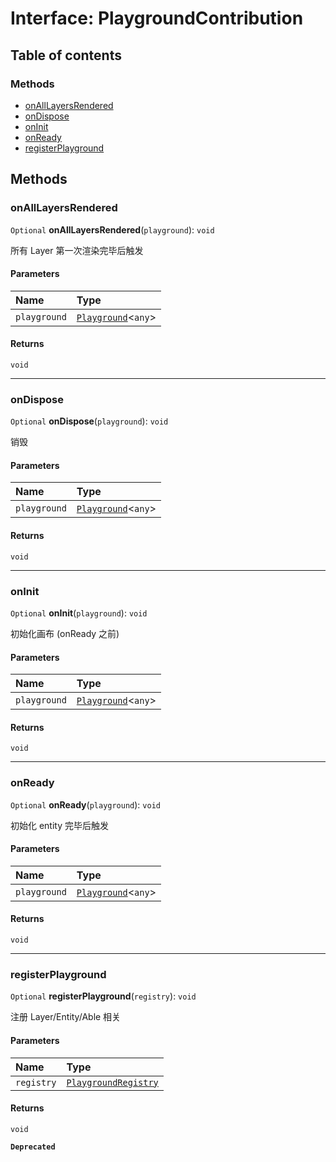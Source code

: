 # Interface: PlaygroundContribution

## Table of contents

### Methods

* [onAllLayersRendered](/en/auto-docs/core/interfaces/PlaygroundContribution.md#onalllayersrendered)
* [onDispose](/en/auto-docs/core/interfaces/PlaygroundContribution.md#ondispose)
* [onInit](/en/auto-docs/core/interfaces/PlaygroundContribution.md#oninit)
* [onReady](/en/auto-docs/core/interfaces/PlaygroundContribution.md#onready)
* [registerPlayground](/en/auto-docs/core/interfaces/PlaygroundContribution.md#registerplayground)

## Methods

### onAllLayersRendered

`Optional` **onAllLayersRendered**(`playground`): `void`

所有 Layer 第一次渲染完毕后触发

#### Parameters

| Name | Type |
| :------ | :------ |
| `playground` | [`Playground`](/en/auto-docs/core/classes/Playground.md)<`any`> |

#### Returns

`void`

***

### onDispose

`Optional` **onDispose**(`playground`): `void`

销毁

#### Parameters

| Name | Type |
| :------ | :------ |
| `playground` | [`Playground`](/en/auto-docs/core/classes/Playground.md)<`any`> |

#### Returns

`void`

***

### onInit

`Optional` **onInit**(`playground`): `void`

初始化画布 (onReady 之前)

#### Parameters

| Name | Type |
| :------ | :------ |
| `playground` | [`Playground`](/en/auto-docs/core/classes/Playground.md)<`any`> |

#### Returns

`void`

***

### onReady

`Optional` **onReady**(`playground`): `void`

初始化 entity 完毕后触发

#### Parameters

| Name | Type |
| :------ | :------ |
| `playground` | [`Playground`](/en/auto-docs/core/classes/Playground.md)<`any`> |

#### Returns

`void`

***

### registerPlayground

`Optional` **registerPlayground**(`registry`): `void`

注册 Layer/Entity/Able 相关

#### Parameters

| Name | Type |
| :------ | :------ |
| `registry` | [`PlaygroundRegistry`](/en/auto-docs/core/classes/PlaygroundRegistry.md) |

#### Returns

`void`

**`Deprecated`**
